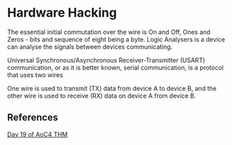 #  Hardware Hacking

The essential initial commutation over the wire is On and Off, Ones and Zeros - bits and sequence of eight being a byte. Logic Analysers is a device can analyse the signals between devices communicating.

Universal Synchronous/Asynchronous Receiver-Transmitter (USART) communication, or as it is better known, serial communication, is a protocol that uses two wires

One wire is used to transmit (TX) data from device A to device B, and the other wire is used to receive (RX) data on device A from device B.


## References

[Day 19 of AoC4 THM](https://tryhackme.com/room/adventofcyber4)